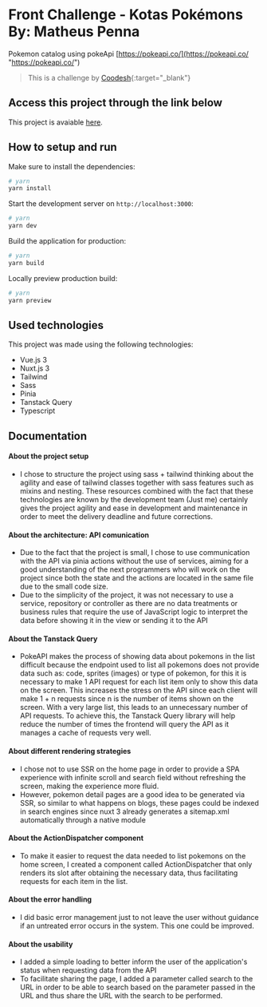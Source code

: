 # Front Challenge - Kotas Pokémons By: Matheus Penna

Pokemon catalog using pokeApi [https://pokeapi.co/](https://pokeapi.co/ "https://pokeapi.co/")

>  This is a challenge by [Coodesh](https://coodesh.com/){:target="_blank"}

## Access this project through the link below 

This project is avaiable [here](https://matheuspenna-kotas-pokemons.vercel.app/).

## How to setup and run

Make sure to install the dependencies:

```bash
# yarn
yarn install

```

Start the development server on `http://localhost:3000`:

```bash
# yarn
yarn dev

```

Build the application for production:

```bash
# yarn
yarn build
```

Locally preview production build:

```bash
# yarn
yarn preview
```

## Used technologies

This project was made using the following technologies:
- Vue.js 3
- Nuxt.js 3
- Tailwind
- Sass
- Pinia
- Tanstack Query
- Typescript

## Documentation

#### About the project setup
- I chose to structure the project using sass + tailwind thinking about the agility and ease of tailwind classes together with sass features such as mixins and nesting. These resources combined with the fact that these technologies are known by the development team (Just me) certainly gives the project agility and ease in development and maintenance in order to meet the delivery deadline and future corrections.

#### About the architecture: API comunication
- Due to the fact that the project is small, I chose to use communication with the API via pinia actions without the use of services, aiming for a good understanding of the next programmers who will work on the project since both the state and the actions are located in the same file due to the small code size.
- Due to the simplicity of the project, it was not necessary to use a service, repository or controller as there are no data treatments or business rules that require the use of JavaScript logic to interpret the data before showing it in the view or sending it to the API

#### About the Tanstack Query
- PokeAPI makes the process of showing data about pokemons in the list difficult because the endpoint used to list all pokemons does not provide data such as: code, sprites (images) or type of pokemon, for this it is necessary to make 1 API request for each list item only to show this data on the screen. This increases the stress on the API since each client will make 1 + n requests since n is the number of items shown on the screen. With a very large list, this leads to an unnecessary number of API requests. To achieve this, the Tanstack Query library will help reduce the number of times the frontend will query the API as it manages a cache of requests very well.

#### About different rendering strategies
- I chose not to use SSR on the home page in order to provide a SPA experience with infinite scroll and search field without refreshing the screen, making the experience more fluid.
- However, pokemon detail pages are a good idea to be generated via SSR, so similar to what happens on blogs, these pages could be indexed in search engines since nuxt 3 already generates a sitemap.xml automatically through a native module

#### About the ActionDispatcher component
- To make it easier to request the data needed to list pokemons on the home screen, I created a component called ActionDispatcher that only renders its slot after obtaining the necessary data, thus facilitating requests for each item in the list.

#### About the error handling
- I did basic error management just to not leave the user without guidance if an untreated error occurs in the system. This one could be improved.

#### About the usability
- I added a simple loading to better inform the user of the application's status when requesting data from the API
- To facilitate sharing the page, I added a parameter called search to the URL in order to be able to search based on the parameter passed in the URL and thus share the URL with the search to be performed.

